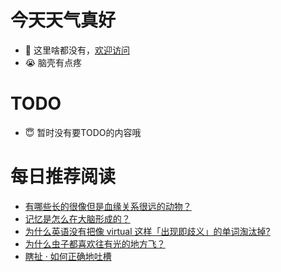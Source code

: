# 今天天气真好
- 👋 这里啥都没有，[欢迎访问](https://zhangfeng-ola.github.io/)
- 😭 脑壳有点疼
<!---
- 👀 I’m interested in ...
- 🌱 I’m currently learning ...
- 💞️ I’m looking to collaborate on ...
- 📫 How to reach me ...
- 😇 I'm doing something ...

--->

# TODO 
- 😇 暂时没有要TODO的内容哦

<!---
zhangfeng-ola/zhangfeng-ola is a ✨ special ✨ repository because its `README.md` (this file) appears on your GitHub profile.
You can click the Preview link to take a look at your changes.
--->

# 每日推荐阅读
<!-- BLOG-POST-LIST:START -->
- [有哪些长的很像但是血缘关系很远的动物？](https://daily.zhihu.com/story/9762632)
- [记忆是怎么在大脑形成的？](https://daily.zhihu.com/story/9762596)
- [为什么英语没有把像 virtual 这样「出现即歧义」的单词淘汰掉?](https://daily.zhihu.com/story/9762637)
- [为什么虫子都喜欢往有光的地方飞？](https://daily.zhihu.com/story/9762720)
- [瞎扯 · 如何正确地吐槽](https://daily.zhihu.com/story/9762620)
<!-- BLOG-POST-LIST:END -->
